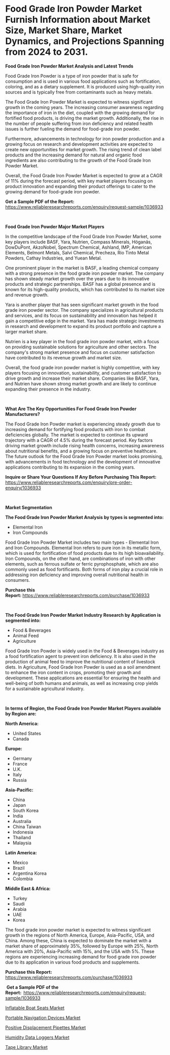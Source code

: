 <p><h1>Food Grade Iron Powder Market Furnish Information about Market Size, Market Share, Market Dynamics, and Projections Spanning from 2024 to 2031.</h1></p><p><strong>Food Grade Iron Powder Market Analysis and Latest Trends</strong></p>
<p><p>Food Grade Iron Powder is a type of iron powder that is safe for consumption and is used in various food applications such as fortification, coloring, and as a dietary supplement. It is produced using high-quality iron sources and is typically free from contaminants such as heavy metals.</p><p>The Food Grade Iron Powder Market is expected to witness significant growth in the coming years. The increasing consumer awareness regarding the importance of iron in the diet, coupled with the growing demand for fortified food products, is driving the market growth. Additionally, the rise in the number of people suffering from iron deficiency and related health issues is further fueling the demand for food-grade iron powder.</p><p>Furthermore, advancements in technology for iron powder production and a growing focus on research and development activities are expected to create new opportunities for market growth. The rising trend of clean label products and the increasing demand for natural and organic food ingredients are also contributing to the growth of the Food Grade Iron Powder Market.</p><p>Overall, the Food Grade Iron Powder Market is expected to grow at a CAGR of 11% during the forecast period, with key market players focusing on product innovation and expanding their product offerings to cater to the growing demand for food-grade iron powder.</p></p>
<p><strong>Get a Sample PDF of the Report:&nbsp;</strong> <a href="https://www.reliableresearchreports.com/enquiry/request-sample/1036933">https://www.reliableresearchreports.com/enquiry/request-sample/1036933</a></p>
<p>&nbsp;</p>
<p><strong>Food Grade Iron Powder Major Market Players</strong></p>
<p><p>In the competitive landscape of the Food Grade Iron Powder Market, some key players include BASF, Yara, Nutrien, Compass Minerals, Höganäs, DowDuPont, AkzoNobel, Spectrum Chemical, Ashland, IMP, American Elements, Belmont Metals, Salvi Chemical, Precheza, Rio Tinto Metal Powders, Cathay Industries, and Yuean Metal.</p><p>One prominent player in the market is BASF, a leading chemical company with a strong presence in the food grade iron powder market. The company has shown steady market growth over the years due to its innovative products and strategic partnerships. BASF has a global presence and is known for its high-quality products, which has contributed to its market size and revenue growth.</p><p>Yara is another player that has seen significant market growth in the food grade iron powder sector. The company specializes in agricultural products and services, and its focus on sustainability and innovation has helped it gain a competitive edge in the market. Yara has made strategic investments in research and development to expand its product portfolio and capture a larger market share.</p><p>Nutrien is a key player in the food grade iron powder market, with a focus on providing sustainable solutions for agriculture and other sectors. The company's strong market presence and focus on customer satisfaction have contributed to its revenue growth and market size.</p><p>Overall, the food grade iron powder market is highly competitive, with key players focusing on innovation, sustainability, and customer satisfaction to drive growth and increase their market share. Companies like BASF, Yara, and Nutrien have shown strong market growth and are likely to continue expanding their presence in the industry.</p></p>
<p>&nbsp;</p>
<p><strong>What Are The Key Opportunities For Food Grade Iron Powder Manufacturers?</strong></p>
<p><p>The Food Grade Iron Powder market is experiencing steady growth due to increasing demand for fortifying food products with iron to combat deficiencies globally. The market is expected to continue its upward trajectory with a CAGR of 4.5% during the forecast period. Key factors driving market growth include rising health concerns, increasing awareness about nutritional benefits, and a growing focus on preventive healthcare. The future outlook for the Food Grade Iron Powder market looks promising, with advancements in food technology and the development of innovative applications contributing to its expansion in the coming years.</p></p>
<p><strong>Inquire or Share Your Questions If Any Before Purchasing This Report:</strong> <a href="https://www.reliableresearchreports.com/enquiry/pre-order-enquiry/1036933">https://www.reliableresearchreports.com/enquiry/pre-order-enquiry/1036933</a></p>
<p>&nbsp;</p>
<p><strong>Market Segmentation</strong></p>
<p><strong>The Food Grade Iron Powder Market Analysis by types is segmented into:</strong></p>
<p><ul><li>Elemental Iron</li><li>Iron Compounds</li></ul></p>
<p><p>Food Grade Iron Powder Market includes two main types - Elemental Iron and Iron Compounds. Elemental Iron refers to pure iron in its metallic form, which is used for fortification of food products due to its high bioavailability. Iron Compounds, on the other hand, are combinations of iron with other elements, such as ferrous sulfate or ferric pyrophosphate, which are also commonly used as food fortificants. Both forms of iron play a crucial role in addressing iron deficiency and improving overall nutritional health in consumers.</p></p>
<p><strong>Purchase this Report:&nbsp;</strong><a href="https://www.reliableresearchreports.com/purchase/1036933">https://www.reliableresearchreports.com/purchase/1036933</a></p>
<p>&nbsp;</p>
<p><strong>The Food Grade Iron Powder Market Industry Research by Application is segmented into:</strong></p>
<p><ul><li>Food & Beverages</li><li>Animal Feed</li><li>Agriculture</li></ul></p>
<p><p>Food Grade Iron Powder is widely used in the Food & Beverages industry as a food fortification agent to prevent iron deficiency. It is also used in the production of animal feed to improve the nutritional content of livestock diets. In Agriculture, Food Grade Iron Powder is used as a soil amendment to enhance the iron content in crops, promoting their growth and development. These applications are essential for ensuring the health and well-being of both humans and animals, as well as increasing crop yields for a sustainable agricultural industry.</p></p>
<p>&nbsp;</p>
<p><strong>In terms of Region, the Food Grade Iron Powder Market Players available by Region are:</strong></p>
<p>
    <p> <strong> North America: </strong>
        <ul>
            <li>United States</li>
            <li>Canada</li>
        </ul>
        </p> 
    <p> <strong> Europe: </strong>
        <ul>
            <li>Germany</li>
            <li>France</li>
            <li>U.K.</li>
            <li>Italy</li>
            <li>Russia</li>
        </ul>
        </p> 
    <p> <strong> Asia-Pacific: </strong>
        <ul>
            <li>China</li>
            <li>Japan</li>
            <li>South Korea</li>
            <li>India</li>
            <li>Australia</li>
            <li>China Taiwan</li>
            <li>Indonesia</li>
            <li>Thailand</li>
            <li>Malaysia</li>
        </ul>
        </p> 
    <p> <strong> Latin America: </strong>
        <ul>
            <li>Mexico</li>
            <li>Brazil</li>
            <li>Argentina Korea</li>
            <li>Colombia</li>
        </ul>
        </p> 
    <p> <strong> Middle East & Africa: </strong>
        <ul>
            <li>Turkey</li>
            <li>Saudi</li>
            <li>Arabia</li>
            <li>UAE</li>
            <li>Korea</li>
        </ul>
    </p>
    </p>
<p><p>The food grade iron powder market is expected to witness significant growth in the regions of North America, Europe, Asia-Pacific, USA, and China. Among these, China is expected to dominate the market with a market share of approximately 35%, followed by Europe with 25%, North America with 20%, Asia-Pacific with 15%, and the USA with 5%. These regions are experiencing increasing demand for food grade iron powder due to its application in various food products and supplements.</p></p>
<p><strong>Purchase this Report: </strong><a href="https://www.reliableresearchreports.com/purchase/1036933">https://www.reliableresearchreports.com/purchase/1036933</a></p>
<p>&nbsp;<strong>Get a Sample PDF of the Report:&nbsp;&nbsp;</strong><a href="https://www.reliableresearchreports.com/enquiry/request-sample/1036933">https://www.reliableresearchreports.com/enquiry/request-sample/1036933</a></p>
<p><strong></strong></p>
<p><p><a href="https://medium.com/@vrahul.reportprime/inflatable-boat-seats-market-trends-and-market-analysis-forecasted-for-period-2024-2031-64aa5faf738d">Inflatable Boat Seats Market</a></p><p><a href="https://medium.com/@vrahul.reportprime/portable-navigation-devices-market-outlook-industry-overview-and-forecast-2024-to-2031-3a6e0ec13277">Portable Navigation Devices Market</a></p><p><a href="https://medium.com/@avaalsop666/positive-displacement-pipettes-market-insight-market-trends-growth-forecasted-from-2024-to-2031-2ceed3577af8">Positive Displacement Pipettes Market</a></p><p><a href="https://medium.com/@avaalsop666/humidity-data-loggers-market-analysis-its-cagr-market-segmentation-and-global-industry-overview-68a5726512e4">Humidity Data Loggers Market</a></p><p><a href="https://medium.com/@waltercruz6g/tape-library-market-insight-market-trends-growth-forecasted-from-2024-to-2031-b60dbb53b76f">Tape Library Market</a></p></p>